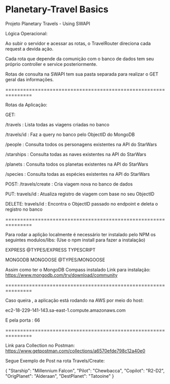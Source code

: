 # Planetary-Travel Basics

Projeto Planetary Travels - Using SWAPI

Lógica Operacional:

Ao subir o servidor e acessar as rotas, o TravelRouter direciona cada request a devida ação.

Cada rota que depende da comunição com o banco de dados tem seu próprio controller e service posteriormente.

Rotas de consulta na SWAPI tem sua pasta separada para realizar o GET geral das informações.

===============================================================

Rotas da Aplicação:

GET:

/travels : Lista todas as viagens criadas no banco

/travels/id : Faz a query no banco pelo ObjectID do MongoDB

/people : Consulta todos os personagens existentes na API do StarWars

/starships : Consulta todas as naves existentes na API do StarWars

/planets : Consulta todos os planetas existentes na API do StarWars

/species : Consulta todas as espécies existentes na API do StarWars

POST:
/travels/create : Cria viagem nova no banco de dados

PUT:
travels/id : Atualiza registro de viagem com base no seu ObjectID

DELETE:
travels/id : Encontra o ObjectID passado no endpoint e deleta o registro no banco

===============================================================

Para rodar a aplição localmente é necessário ter instalado pelo NPM os seguintes modulos/libs:
(Use o npm install para fazer a instalação)

EXPRESS
@TYPES/EXPRESS
TYPESCRIPT

MONGODB
MONGOOSE
@TYPES/MONGOOSE

Assim como ter o MongoDB Compass instalado
Link para instalação: https://www.mongodb.com/try/download/community

===============================================================

Caso queira , a aplicação está rodando na AWS por meio do host: 

ec2-18-229-141-143.sa-east-1.compute.amazonaws.com

E pela porta : 66

===============================================================

Link para Collection no Postman:
https://www.getpostman.com/collections/a6570efde798c12a40e0

Segue Exemplo de Post na rota Travels/Create:

{
"Starship": "Millennium Falcon",
"Pilot": "Chewbacca",
"Copilot": "R2-D2",
"OrigPlanet": "Alderaan",
"DestPlanet": "Tatooine"
}
